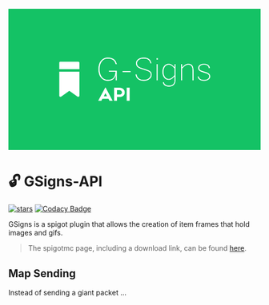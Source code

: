 ![Cover Art](https://raw.githubusercontent.com/StylexTV/GSigns-API/main/showcase/cover/cover.png)

# 🔓 GSigns-API
[![stars](https://img.shields.io/github/stars/StylexTV/GSigns-API.svg?color=ffdd00)](https://GitHub.com/StylexTV/GSigns-API/stargazers/)
[![Codacy Badge](https://app.codacy.com/project/badge/Grade/a33dbb19ff17460d896a7864fececab6)](https://www.codacy.com/manual/noluck942/GSigns?utm_source=github.com&amp;utm_medium=referral&amp;utm_content=StylexTV/GSigns&amp;utm_campaign=Badge_Grade)

GSigns is a spigot plugin that allows the creation of item frames that hold images and gifs.
> The spigotmc page, including a download link, can be found [here](https://www.spigotmc.org/resources/g-signs-a-unique-map-signs-plugin-for-lobbies.73693/).

## Map Sending

Instead of sending a giant packet ...
